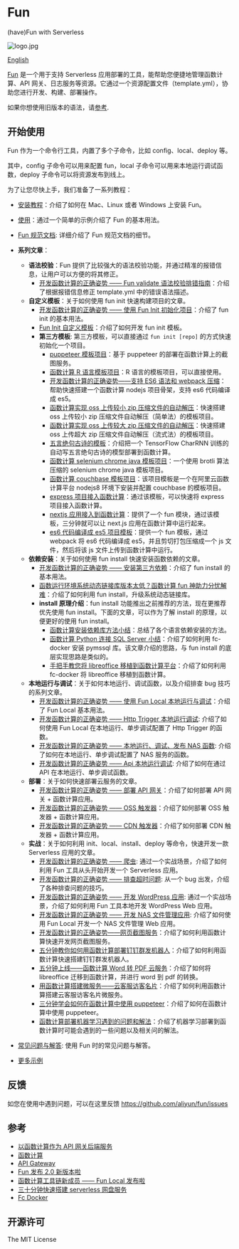# Fun

(have)Fun with Serverless

![logo.jpg](https://tan-blog.oss-cn-hangzhou.aliyuncs.com/img/20181123143028.png)

[English](https://github.com/aliyun/fun/blob/master/README-en.md)

[Fun](https://github.com/aliyun/fun) 是一个用于支持 Serverless 应用部署的工具，能帮助您便捷地管理函数计算、API 网关、日志服务等资源。它通过一个资源配置文件（template.yml），协助您进行开发、构建、部署操作。

如果你想使用旧版本的语法，请[参考](https://github.com/aliyun/fun/blob/v1.x/README.md).

## 开始使用

Fun 作为一个命令行工具，内置了多个子命令，比如 config、local、deploy 等。

其中，config 子命令可以用来配置 fun，local 子命令可以用来本地运行调试函数，deploy 子命令可以将资源发布到线上。

为了让您尽快上手，我们准备了一系列教程：

- [安装教程](https://github.com/aliyun/fun/blob/master/docs/usage/installation-zh.md)：介绍了如何在 Mac、Linux 或者 Windows 上安装 Fun。
- [使用](https://github.com/aliyun/fun/blob/master/docs/usage/getting_started-zh.md)：通过一个简单的示例介绍了 Fun 的基本用法。
- [Fun 规范文档](https://github.com/aliyun/fun/blob/master/docs/specs/2018-04-03-zh-cn.md): 详细介绍了 Fun 规范文档的细节。
- **系列文章**：
  - **语法校验**：Fun 提供了比较强大的语法校验功能，并通过精准的报错信息，让用户可以方便的将其修正。
    - [开发函数计算的正确姿势 —— Fun validate 语法校验排错指南](https://yq.aliyun.com/articles/703144)：介绍了根据报错信息修正 template.yml 中的错误语法描述。
  - **自定义模板**：关于如何使用 fun init 快速构建项目的文章。
    - [开发函数计算的正确姿势 —— 使用 Fun Init 初始化项目](https://yq.aliyun.com/articles/674363)：介绍了 fun init 的基本用法。
    - [Fun Init 自定义模板](https://yq.aliyun.com/articles/674364)：介绍了如何开发 fun init 模板。
    - **第三方模板**: 第三方模板，可以直接通过 `fun init [repo]` 的方式快速初始化一个项目。
      - [puppeteer 模板项目](https://github.com/vangie/puppeteer-example/)：基于 puppeteer 的部署在函数计算上的截图服务。
      - [函数计算 R 语言模板项目](https://github.com/vangie/rlang-example)：R 语言的模板项目，可以直接使用。
      - [开发函数计算的正确姿势——支持 ES6 语法和 webpack 压缩](https://yq.aliyun.com/articles/701714)：帮助快速搭建一个函数计算 nodejs 项目骨架，支持 es6 代码编译成 es5。
      - [函数计算实现 oss 上传较小 zip 压缩文件的自动解压](https://github.com/coco-super/simple-fc-uncompress-service-for-oss)：快速搭建 oss 上传较小 zip 压缩文件自动解压（简单法）的模板项目。
      - [函数计算实现 oss 上传较大 zip 压缩文件的自动解压](https://github.com/coco-super/streaming-fc-uncompress-service-for-oss)：快速搭建 oss 上传超大 zip 压缩文件自动解压（流式法）的模板项目。
      - [五言绝句古诗的模板](https://github.com/vangie/poetry)：介绍把一个 TensorFlow CharRNN 训练的自动写五言绝句古诗的模型部署到函数计算。
      - [函数计算 selenium chrome java 模板项目](https://github.com/vangie/packed-selenium-java-example)：一个使用 brotli 算法压缩的 selenium chrome java 模板项目。
      - [函数计算 couchbase 模板项目](https://github.com/vangie/couchbase-example)：该项目模板是一个在阿里云函数计算平台 nodejs8 环境下安装并配置 couchbase 的模板项目。
      - [express 项目接入函数计算](https://github.com/muxiangqiu/fc-express-nodejs8)：通过该模板，可以快速将 express 项目接入函数计算。
      - [nextjs 应用接入到函数计算](https://github.com/muxiangqiu/fc-next-nodejs8)：提供了一个 fun 模块，通过该模板，三分钟就可以让 next.js 应用在函数计算中运行起来。
      - [es6 代码编译成 es5 项目模板](https://github.com/muxiangqiu/fc-skeleton-nodejs8)：提供一个 fun 模板，通过 webpack 将 es6 代码编译成 es5，并且剪切打包压缩成一个 js 文件，然后将该 js 文件上传到函数计算中运行。
  - **依赖安装**：关于如何使用 fun install 快速安装函数依赖的文章。
    - [开发函数计算的正确姿势 —— 安装第三方依赖](https://yq.aliyun.com/articles/688062)：介绍了 fun install 的基本用法。
    - [函数运行环境系统动态链接库版本太低？函数计算 fun 神助力分忧解难](https://yq.aliyun.com/articles/690856)：介绍了如何利用 fun install，升级系统动态链接库。
    - **install 原理介绍**：fun install 功能推出之前推荐的方法，现在更推荐优先使用 fun install。下面的文章，可以作为了解 install 的原理，以便更好的使用 fun install。
        - [函数计算安装依赖库方法小结](https://yq.aliyun.com/articles/602147)：总结了各个语言依赖安装的方法。
        - [函数计算 Python 连接 SQL Server 小结](https://yq.aliyun.com/articles/672131)：介绍了如何利用 fc-docker 安装 pymssql 库。该文章介绍的思路，与 fun install 的底层实现思路是类似的。
        - [手把手教您将 libreoffice 移植到函数计算平台](https://yq.aliyun.com/articles/674330)：介绍了如何利用 fc-docker 将 libreoffice 移植到函数计算。
  - **本地运行与调试**：关于如何本地运行、调试函数，以及介绍排查 bug 技巧的系列文章。
    - [开发函数计算的正确姿势 —— 使用 Fun Local 本地运行与调试](https://yq.aliyun.com/articles/672623)：介绍了 Fun Local 基本用法。
    - [开发函数计算的正确姿势 —— Http Trigger 本地运行调试](https://yq.aliyun.com/articles/683683): 介绍了如何使用 Fun Local 在本地运行、单步调试配置了 Http Trigger 的函数。
    - [开发函数计算的正确姿势 —— 本地运行、调试、发布 NAS 函数](https://yq.aliyun.com/articles/683684): 介绍了如何在本地运行、单步调试配置了 NAS 服务的函数。
    - [开发函数计算的正确姿势 —— Api 本地运行调试](https://yq.aliyun.com/articles/683685): 介绍了如何在通过 API 在本地运行、单步调试函数。
  - **部署**：关于如何快速部署云服务的文章。
    - [开发函数计算的正确姿势 —— 部署 API 网关](https://yq.aliyun.com/articles/689185)：介绍了如何部署 API 网关 + 函数计算应用。
    - [开发函数计算的正确姿势 —— OSS 触发器](https://yq.aliyun.com/articles/699379)：介绍了如何部署 OSS 触发器 + 函数计算应用。
    - [开发函数计算的正确姿势 —— CDN 触发器](https://yq.aliyun.com/articles/700808)：介绍了如何部署 CDN 触发器 + 函数计算应用。
  - **实战**：关于如何利用 init、local、install、deploy 等命令，快速开发一款 Serverless 应用的文章。
    - [开发函数计算的正确姿势 —— 爬虫](https://yq.aliyun.com/articles/672624): 通过一个实战场景，介绍了如何利用 Fun 工具从头开始开发一个 Serverless 应用。
    - [开发函数计算的正确姿势 —— 排查超时问题](https://yq.aliyun.com/articles/672627): 从一个 bug 出发，介绍了各种排查问题的技巧。
    - [开发函数计算的正确姿势 —— 开发 WordPress 应用](https://yq.aliyun.com/articles/683686): 通过一个实战场景，介绍了如何利用 Fun 工具本地开发 WordPress Web 应用。
    - [开发函数计算的正确姿势 —— 开发 NAS 文件管理应用](https://yq.aliyun.com/articles/685803): 介绍了如何使用 Fun Local 开发一个 NAS 文件管理 Web 应用。
    - [开发函数计算的正确姿势——网页截图服务](https://yq.aliyun.com/articles/688927)：介绍了如何利用函数计算快速开发网页截图服务。
    - [五分钟教你如何用函数计算部署钉钉群发机器人](https://yq.aliyun.com/articles/682133)：介绍了如何利用函数计算快速搭建钉钉群发机器人。
    - [五分钟上线——函数计算 Word 转 PDF 云服务](https://yq.aliyun.com/articles/674284)：介绍了如何将 libreoffice 迁移到函数计算，并进行 word 到 pdf 的转换。
    - [用函数计算搭建微服务——云客服访客名片](https://yq.aliyun.com/articles/674378)：介绍了如何利用函数计算搭建云客服访客名片微服务。
    - [三分钟学会如何在函数计算中使用 puppeteer](https://yq.aliyun.com/articles/602877)：介绍了如何在函数计算中使用 puppeteer。
    - [函数计算部署机器学习遇到的问题和解法](https://yq.aliyun.com/articles/630289)：介绍了机器学习部署到函数计算时可能会遇到的一些问题以及相关问的解法。

- [常见问题与解答](https://github.com/aliyun/fun/blob/master/docs/usage/faq-zh.md): 使用 Fun 时的常见问题与解答。
- [更多示例](https://github.com/aliyun/fun/tree/master/examples)

## 反馈

如您在使用中遇到问题，可以在这里反馈 https://github.com/aliyun/fun/issues

## 参考

- [以函数计算作为 API 网关后端服务](https://help.aliyun.com/document_detail/54788.html)
- [函数计算](https://www.aliyun.com/product/fc)
- [API Gateway](https://www.aliyun.com/product/apigateway)
- [Fun 发布 2.0 新版本啦](https://yq.aliyun.com/articles/604490)
- [函数计算工具链新成员 —— Fun Local 发布啦](https://yq.aliyun.com/articles/672656)
- [三十分钟快速搭建 serverless 网盘服务](https://yq.aliyun.com/articles/613780)
- [Fc Docker](https://github.com/aliyun/fc-docker)

## 开源许可

The MIT License
